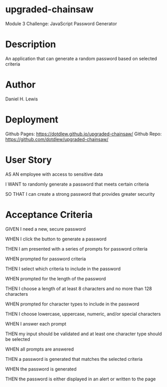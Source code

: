 # upgraded-chainsaw
Module 3 Challenge: JavaScript Password Generator

# Description
An application that can generate a random password based on selected criteria

# Author
Daniel H. Lewis

# Deployment
Github Pages: https://dotdlew.github.io/upgraded-chainsaw/
Github Repo: https://github.com/dotdlew/upgraded-chainsaw/

# User Story
AS AN employee with access to sensitive data

I WANT to randomly generate a password that meets certain criteria

SO THAT I can create a strong password that provides greater security

# Acceptance Criteria
GIVEN I need a new, secure password

WHEN I click the button to generate a password

THEN I am presented with a series of prompts for password criteria

WHEN prompted for password criteria

THEN I select which criteria to include in the password

WHEN prompted for the length of the password

THEN I choose a length of at least 8 characters and no more than 128 characters

WHEN prompted for character types to include in the password

THEN I choose lowercase, uppercase, numeric, and/or special characters

WHEN I answer each prompt

THEN my input should be validated and at least one character type should be selected

WHEN all prompts are answered

THEN a password is generated that matches the selected criteria

WHEN the password is generated

THEN the password is either displayed in an alert or written to the page
